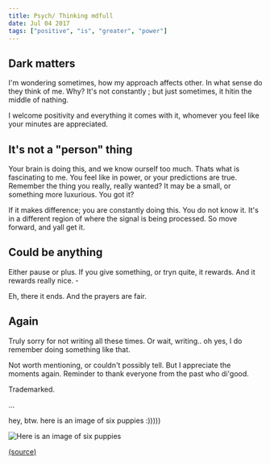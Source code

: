 ```yaml
---
title: Psych/ Thinking mdfull
date: Jul 04 2017
tags: ["positive", "is", "greater", "power"]
---
```


## Dark matters

I'm wondering sometimes, how my approach affects other. In what sense do they think of me. Why? It's not constantly ; but just sometimes, it hitin the middle of nathing.

I welcome positivity and everything it comes with it, whomever you feel like your minutes are appreciated.

 ## It's not a "person" thing

Your brain is doing this, and we know ourself too much. Thats what is fascinating to me. You feel like in power, or your predictions are true. Remember the thing you really, really wanted? It may be a small, or something more luxurious. You got it?

If it makes difference; you are constantly doing this. You do not know it. It's in a different region of where the signal is being processed. So move forward, and yall get it.

## Could be anything

Either pause or plus. If you give something, or tryn quite, it rewards. And it rewards really nice. -

Eh, there it ends. And the prayers are fair.

## Again

Truly sorry for not writing all these times. Or wait, writing.. oh yes, I do remember doing something like that.

Not worth mentioning, or couldn't possibly tell. But I appreciate the moments again. Reminder to thank everyone from the past who di'good.

Trademarked.

...

hey, btw. here is an image of six puppies :)))))

![Here is an image of six puppies](http://i.imgur.com/2ikrMBO.jpg)

[(source)](https://alpha.wallhaven.cc/wallpaper/8086)
